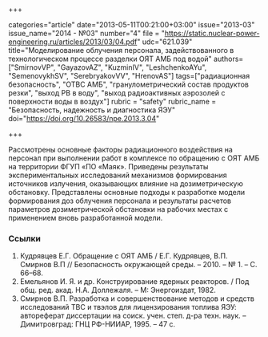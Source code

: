 +++

categories="article"
date="2013-05-11T00:21:00+03:00"
issue="2013-03"
issue_name="2014 - №03"
number="4"
file = "https://static.nuclear-power-engineering.ru/articles/2013/03/04.pdf"
udc="621.039"
title="Моделирование облучения персонала, задействованного в технологическом процессе разделки ОЯТ АМБ под водой"
authors=["SmirnovVP", "GayazovAZ", "KuzminIV", "LeshchenkoAYu", "SemenovykhSV", "SerebryakovVV", "HrenovAS"]
tags=["радиационная безопасность", "ОТВС АМБ", "гранулометрический состав продуктов резки", "выход РВ в воду", "выход радиоактивных аэрозолей с поверхности воды в воздух"]
rubric = "safety"
rubric_name = "Безопасность, надежность и диагностика ЯЭУ"
doi="https://doi.org/10.26583/npe.2013.3.04"

+++

Рассмотрены основные факторы радиационного воздействия на персонал при выполнении работ в комплексе по обращению с ОЯТ АМБ на территории ФГУП «ПО «Маяк». Приведены результаты экспериментальных исследований механизмов формирования источников излучения, оказывающих влияние на дозиметрическую обстановку. Представлены основные подходы к разработке модели формирования доз облучения персонала и результаты расчетов параметров дозиметрической обстановки на рабочих местах с применением вновь разработанной модели.

### Ссылки

1. Кудрявцев Е.Г. Обращение с ОЯТ АМБ / Е.Г. Кудрявцев, В.П. Смирнов В.П // Безопасность окружающей среды. – 2010. – № 1. – С. 66–68.
2. Емельянов И. Я. и др. Конструирование ядерных реакторов. / Под общ. ред. акад. Н.А. Доллежаля. – М: Энергоиздат, 1982.
3. Смирнов В.П. Разработка и совершенствование методов и средств исследований ТВС и твэлов для лицензирования топлива ЯЭУ: автореферат диссертации на соиск. учен. степ. д-ра техн. наук. – Димитровград: ГНЦ РФ-НИИАР, 1995. – 47 с.